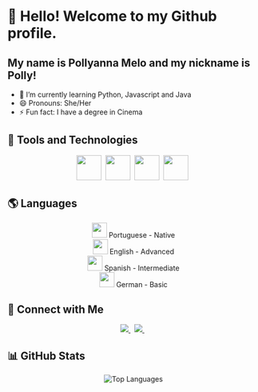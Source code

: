 # 👋 Hello! Welcome to my Github profile.
## My name is Pollyanna Melo and my nickname is Polly!


- 🌱 I’m currently learning Python, Javascript and Java 
- 😄 Pronouns: She/Her
- ⚡ Fun fact: I have a degree in Cinema



## 🚀 Tools and Technologies

<p align="center"> <img src="https://cdn.jsdelivr.net/gh/devicons/devicon/icons/java/java-original.svg" width="50" height="50"/>&nbsp; <img src="https://cdn.jsdelivr.net/gh/devicons/devicon/icons/python/python-original.svg" width="50" height="50"/>&nbsp; <img src="https://cdn.jsdelivr.net/gh/devicons/devicon/icons/javascript/javascript-original.svg" width="50" height="50"/>&nbsp; <img src="https://cdn.jsdelivr.net/gh/devicons/devicon/icons/react/react-original.svg" width="50" height="50"/>&nbsp; </p>



## 🌎 Languages

<p align="center"> <img src="https://upload.wikimedia.org/wikipedia/en/0/05/Flag_of_Brazil.svg" width="30"/> Portuguese - Native <br/> <img src="https://upload.wikimedia.org/wikipedia/commons/a/a4/Flag_of_the_United_States.svg" width="30"/> English - Advanced <br/> <img src="https://upload.wikimedia.org/wikipedia/commons/9/9a/Flag_of_Spain.svg" width="30"/> Spanish - Intermediate <br/> <img src="https://upload.wikimedia.org/wikipedia/en/b/ba/Flag_of_Germany.svg" width="30"/> German - Basic </p>



## 🔗 Connect with Me

<p align="center">
  <a href="https://www.linkedin.com/in/pollyanna-melo-398993a5/">
    <img src="https://img.shields.io/badge/LinkedIn-0A66C2?style=for-the-badge&logo=linkedin&logoColor=white"/>
  </a>&nbsp;
  <a href="mailto:pollymoreira_@hotmail.com">
    <img src="https://img.shields.io/badge/Outlook-0078D4?style=for-the-badge&logo=microsoft-outlook&logoColor=white"/>
  </a>&nbsp;
</p>



## 📊 GitHub Stats

<p align="center">
  <img src="https://github-readme-stats.vercel.app/api/top-langs/?username=pollymelo&layout=compact&theme=dracula" alt="Top Languages"/>
</p>
